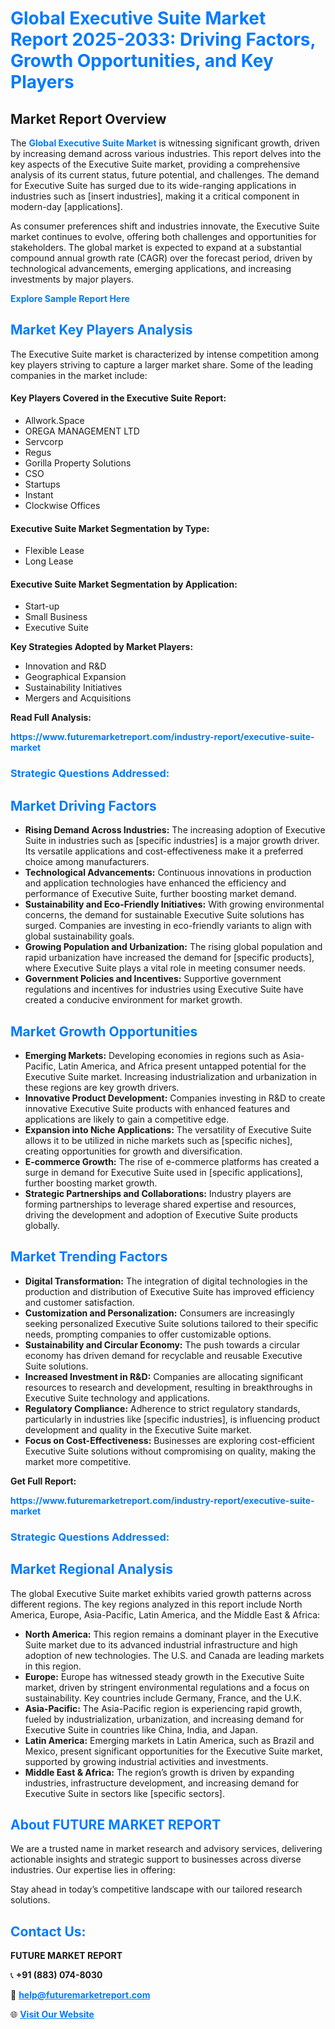 <h1 style="color: #007BFF;">Global Executive Suite Market Report 2025-2033: Driving Factors, Growth Opportunities, and Key Players</h1>

<section id="overview">
<h2>Market Report Overview</h2>
<p>The <a href="https://www.futuremarketreport.com/industry-report/executive-suite-market" style="color: #007BFF; text-decoration: none;"><strong>Global Executive Suite Market</strong></a> is witnessing significant growth, driven by increasing demand across various industries. This report delves into the key aspects of the Executive Suite market, providing a comprehensive analysis of its current status, future potential, and challenges. The demand for Executive Suite has surged due to its wide-ranging applications in industries such as [insert industries], making it a critical component in modern-day [applications].</p>
<p>As consumer preferences shift and industries innovate, the Executive Suite market continues to evolve, offering both challenges and opportunities for stakeholders. The global market is expected to expand at a substantial compound annual growth rate (CAGR) over the forecast period, driven by technological advancements, emerging applications, and increasing investments by major players.</p>
</section>

<section id="overview">
<p><a href="https://www.futuremarketreport.com/request-sample/reportId=112425" style="color: #007BFF; text-decoration: none;"><strong>Explore Sample Report Here</strong></a></p>
</section>

<section id="key-players">
<h2 style="color: #007BFF;">Market Key Players Analysis</h2>
<p>The Executive Suite market is characterized by intense competition among key players striving to capture a larger market share. Some of the leading companies in the market include:</p>
<h4>Key Players Covered in the Executive Suite Report:</h4>
<ul><li>Allwork.Space</li><li>OREGA MANAGEMENT LTD</li><li>Servcorp</li><li>Regus</li><li>Gorilla Property Solutions</li><li>CSO</li><li>Startups</li><li>Instant</li><li>Clockwise Offices</li></ul>
<h4>Executive Suite Market Segmentation by Type:</h4>
<ul><li>Flexible Lease</li><li>Long Lease</li></ul>

<h4>Executive Suite Market Segmentation by Application:</h4>
<ul><li>Start-up</li><li>Small Business</li><li>Executive Suite</li></ul>
<p><strong>Key Strategies Adopted by Market Players:</strong></p>
<ul>
<li>Innovation and R&D</li>
<li>Geographical Expansion</li>
<li>Sustainability Initiatives</li>
<li>Mergers and Acquisitions</li>
</ul>
</section>

<section>
<p><strong>Read Full Analysis: </strong></p><a href="https://www.futuremarketreport.com/industry-report/executive-suite-market" style="color: #007BFF; text-decoration: none;"><strong>https://www.futuremarketreport.com/industry-report/executive-suite-market</strong></a>
<h3 style="color: #007BFF;">Strategic Questions Addressed:</h3>
</section>

<section id="driving-factors">
<h2 style="color: #007BFF;">Market Driving Factors</h2>
<ul>
<li><strong>Rising Demand Across Industries:</strong> The increasing adoption of Executive Suite in industries such as [specific industries] is a major growth driver. Its versatile applications and cost-effectiveness make it a preferred choice among manufacturers.</li>
<li><strong>Technological Advancements:</strong> Continuous innovations in production and application technologies have enhanced the efficiency and performance of Executive Suite, further boosting market demand.</li>
<li><strong>Sustainability and Eco-Friendly Initiatives:</strong> With growing environmental concerns, the demand for sustainable Executive Suite solutions has surged. Companies are investing in eco-friendly variants to align with global sustainability goals.</li>
<li><strong>Growing Population and Urbanization:</strong> The rising global population and rapid urbanization have increased the demand for [specific products], where Executive Suite plays a vital role in meeting consumer needs.</li>
<li><strong>Government Policies and Incentives:</strong> Supportive government regulations and incentives for industries using Executive Suite have created a conducive environment for market growth.</li>
</ul>
</section>

<section id="growth-opportunities">
<h2 style="color: #007BFF;">Market Growth Opportunities</h2>
<ul>
<li><strong>Emerging Markets:</strong> Developing economies in regions such as Asia-Pacific, Latin America, and Africa present untapped potential for the Executive Suite market. Increasing industrialization and urbanization in these regions are key growth drivers.</li>
<li><strong>Innovative Product Development:</strong> Companies investing in R&D to create innovative Executive Suite products with enhanced features and applications are likely to gain a competitive edge.</li>
<li><strong>Expansion into Niche Applications:</strong> The versatility of Executive Suite allows it to be utilized in niche markets such as [specific niches], creating opportunities for growth and diversification.</li>
<li><strong>E-commerce Growth:</strong> The rise of e-commerce platforms has created a surge in demand for Executive Suite used in [specific applications], further boosting market growth.</li>
<li><strong>Strategic Partnerships and Collaborations:</strong> Industry players are forming partnerships to leverage shared expertise and resources, driving the development and adoption of Executive Suite products globally.</li>
</ul>
</section>

<section id="trending-factors">
<h2 style="color: #007BFF;">Market Trending Factors</h2>
<ul>
<li><strong>Digital Transformation:</strong> The integration of digital technologies in the production and distribution of Executive Suite has improved efficiency and customer satisfaction.</li>
<li><strong>Customization and Personalization:</strong> Consumers are increasingly seeking personalized Executive Suite solutions tailored to their specific needs, prompting companies to offer customizable options.</li>
<li><strong>Sustainability and Circular Economy:</strong> The push towards a circular economy has driven demand for recyclable and reusable Executive Suite solutions.</li>
<li><strong>Increased Investment in R&D:</strong> Companies are allocating significant resources to research and development, resulting in breakthroughs in Executive Suite technology and applications.</li>
<li><strong>Regulatory Compliance:</strong> Adherence to strict regulatory standards, particularly in industries like [specific industries], is influencing product development and quality in the Executive Suite market.</li>
<li><strong>Focus on Cost-Effectiveness:</strong> Businesses are exploring cost-efficient Executive Suite solutions without compromising on quality, making the market more competitive.</li>
</ul>
</section>

<section>
<p><strong>Get Full Report: </strong></p><a href="https://www.futuremarketreport.com/industry-report/executive-suite-market" style="color: #007BFF; text-decoration: none;"><strong>https://www.futuremarketreport.com/industry-report/executive-suite-market</strong></a>
<h3 style="color: #007BFF;">Strategic Questions Addressed:</h3>
</section>


<section id="regional-analysis">
<h2 style="color: #007BFF;">Market Regional Analysis</h2>
<p>The global Executive Suite market exhibits varied growth patterns across different regions. The key regions analyzed in this report include North America, Europe, Asia-Pacific, Latin America, and the Middle East & Africa:</p>
<ul>
<li><strong>North America:</strong> This region remains a dominant player in the Executive Suite market due to its advanced industrial infrastructure and high adoption of new technologies. The U.S. and Canada are leading markets in this region.</li>
<li><strong>Europe:</strong> Europe has witnessed steady growth in the Executive Suite market, driven by stringent environmental regulations and a focus on sustainability. Key countries include Germany, France, and the U.K.</li>
<li><strong>Asia-Pacific:</strong> The Asia-Pacific region is experiencing rapid growth, fueled by industrialization, urbanization, and increasing demand for Executive Suite in countries like China, India, and Japan.</li>
<li><strong>Latin America:</strong> Emerging markets in Latin America, such as Brazil and Mexico, present significant opportunities for the Executive Suite market, supported by growing industrial activities and investments.</li>
<li><strong>Middle East & Africa:</strong> The region’s growth is driven by expanding industries, infrastructure development, and increasing demand for Executive Suite in sectors like [specific sectors].</li>
</ul>
</section>

<footer>
<h2 style="color: #007BFF;">About FUTURE MARKET REPORT</h2>
<p>We are a trusted name in market research and advisory services, delivering actionable insights and strategic support to businesses across diverse industries. Our expertise lies in offering:</p>

<p>Stay ahead in today’s competitive landscape with our tailored research solutions.</p>

<h2 style="color: #007BFF;">Contact Us:</h2>
<p><strong>FUTURE MARKET REPORT</strong></p>
<p>📞 <strong>+91 (883) 074-8030</strong></p>
<p>📧 <strong><a href="mailto:help@futuremarketreport.com" style="color: #007BFF;">help@futuremarketreport.com</a></strong></p>
<p>🌐 <strong><a href="https://www.futuremarketreport.com/" style="color: #007BFF;">Visit Our Website</a></strong></p>
</footer>